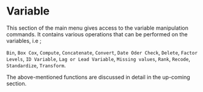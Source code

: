 # Variable

This section of the main menu gives access to the variable manipulation commands. It contains various operations that can be performed on the variables, i.e ;

`Bin`, `Box Cox`, `Compute`, `Concatenate`, `Convert`, `Date Oder Check`, `Delete`, `Factor Levels`, `ID Variable`, `Lag or Lead Variable`, `Missing values`, `Rank`, `Recode`, `Standardize`, `Transform`.

The above-mentioned functions are discussed in detail in the up-coming section.


